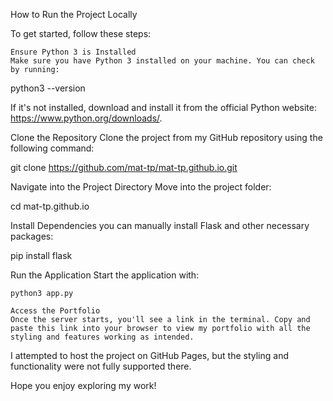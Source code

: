 How to Run the Project Locally

To get started, follow these steps:

    Ensure Python 3 is Installed
    Make sure you have Python 3 installed on your machine. You can check by running:

python3 --version

If it's not installed, download and install it from the official Python website: https://www.python.org/downloads/.

Clone the Repository
Clone the project from my GitHub repository using the following command:

git clone https://github.com/mat-tp/mat-tp.github.io.git

Navigate into the Project Directory
Move into the project folder:

cd mat-tp.github.io

Install Dependencies
you can manually install Flask and other necessary packages:

pip install flask

Run the Application
Start the application with:

    python3 app.py

    Access the Portfolio
    Once the server starts, you'll see a link in the terminal. Copy and paste this link into your browser to view my portfolio with all the styling and features working as intended.

I attempted to host the project on GitHub Pages, but the styling and functionality were not fully supported there.

Hope you enjoy exploring my work!
